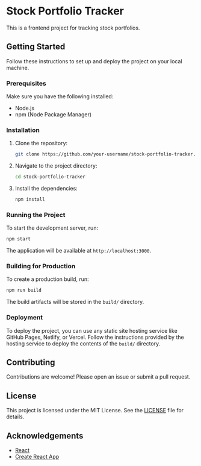 # Stock Portfolio Tracker

This is a frontend project for tracking stock portfolios.

## Getting Started

Follow these instructions to set up and deploy the project on your local machine.

### Prerequisites

Make sure you have the following installed:

- Node.js
- npm (Node Package Manager)

### Installation

1. Clone the repository:
    ```sh
    git clone https://github.com/your-username/stock-portfolio-tracker.git
    ```
2. Navigate to the project directory:
    ```sh
    cd stock-portfolio-tracker
    ```
3. Install the dependencies:
    ```sh
    npm install
    ```

### Running the Project

To start the development server, run:
```sh
npm start
```
The application will be available at `http://localhost:3000`.

### Building for Production

To create a production build, run:
```sh
npm run build
```
The build artifacts will be stored in the `build/` directory.

### Deployment

To deploy the project, you can use any static site hosting service like GitHub Pages, Netlify, or Vercel. Follow the instructions provided by the hosting service to deploy the contents of the `build/` directory.

## Contributing

Contributions are welcome! Please open an issue or submit a pull request.

## License

This project is licensed under the MIT License. See the [LICENSE](LICENSE) file for details.

## Acknowledgements

- [React](https://reactjs.org/)
- [Create React App](https://create-react-app.dev/)

